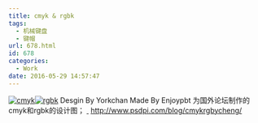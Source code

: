 ```yaml
---
title: cmyk & rgbk
tags:
  - 机械键盘
  - 键帽
url: 678.html
id: 678
categories:
  - Work
date: 2016-05-29 14:57:47
---
```


[![cmyk](http://www.psdpi.com/blog/wp-content/uploads/2016/05/cmyk-2-1024x596.jpg)](http://www.psdpi.com/blog/wp-content/uploads/2016/05/cmyk-2.jpg)[![rgbk](http://www.psdpi.com/blog/wp-content/uploads/2016/05/rgbk-1-1024x596.jpg)](http://www.psdpi.com/blog/wp-content/uploads/2016/05/rgbk-1.jpg) Desgin By Yorkchan Made By Enjoypbt 为国外论坛制作的cmyk和rgbk的设计图； [ ](http://www.psdpi.com/blog/wp-content/uploads/2016/05/cmyk-2.jpg) http://www.psdpi.com/blog/cmykrgbycheng/